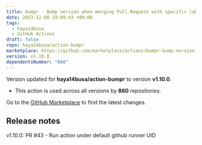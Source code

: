 ```yaml
---
title: bumpr - Bump version when merging Pull Request with specific labels
date: 2023-12-08 19:09:43 +00:00
tags:
  - haya14busa
  - GitHub Actions
draft: false
repo: haya14busa/action-bumpr
marketplace: https://github.com/marketplace/actions/bumpr-bump-version-when-merging-pull-request-with-specific-labels
version: v1.10.0
dependentsNumber: "860"
---
```



Version updated for **haya14busa/action-bumpr** to version **v1.10.0**.
- This action is used across all versions by **860** repositories.

Go to the [GitHub Marketplace](https://github.com/marketplace/actions/bumpr-bump-version-when-merging-pull-request-with-specific-labels) to find the latest changes.

## Release notes

v1.10.0: PR #43 - Run action under default github runner UID
